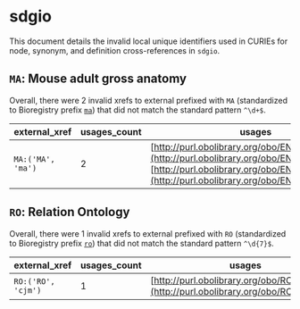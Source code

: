 # sdgio

This document details the invalid local unique identifiers used in CURIEs
for node, synonym, and definition cross-references in `sdgio`.


## `MA`: Mouse adult gross anatomy

Overall, there were 2 invalid
xrefs to external prefixed with `MA` (standardized to Bioregistry
prefix [`ma`](https://bioregistry.io/ma)) that
did not match the standard pattern `^\d+$`.

| external_xref     |   usages_count | usages                                                                                                                                                                                     |
|-------------------|----------------|--------------------------------------------------------------------------------------------------------------------------------------------------------------------------------------------|
| `MA:('MA', 'ma')` |              2 | [http://purl.obolibrary.org/obo/ENVO_00000070](http://purl.obolibrary.org/obo/ENVO_00000070), [http://purl.obolibrary.org/obo/ENVO_00010483](http://purl.obolibrary.org/obo/ENVO_00010483) |

## `RO`: Relation Ontology

Overall, there were 1 invalid
xrefs to external prefixed with `RO` (standardized to Bioregistry
prefix [`ro`](https://bioregistry.io/ro)) that
did not match the standard pattern `^\d{7}$`.

| external_xref      |   usages_count | usages                                                                                 |
|--------------------|----------------|----------------------------------------------------------------------------------------|
| `RO:('RO', 'cjm')` |              1 | [http://purl.obolibrary.org/obo/RO_0009501](http://purl.obolibrary.org/obo/RO_0009501) |

